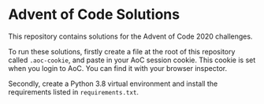 # Advent of Code Solutions

This repository contains solutions for the Advent of Code 2020 challenges.

To run these solutions, firstly create a file at the root of this repository called `.aoc-cookie`, and paste in your AoC session cookie. This cookie is set when you login to AoC. You can find it with your browser inspector.

Secondly, create a Python 3.8 virtual environment and install the requirements listed in `requirements.txt`.
